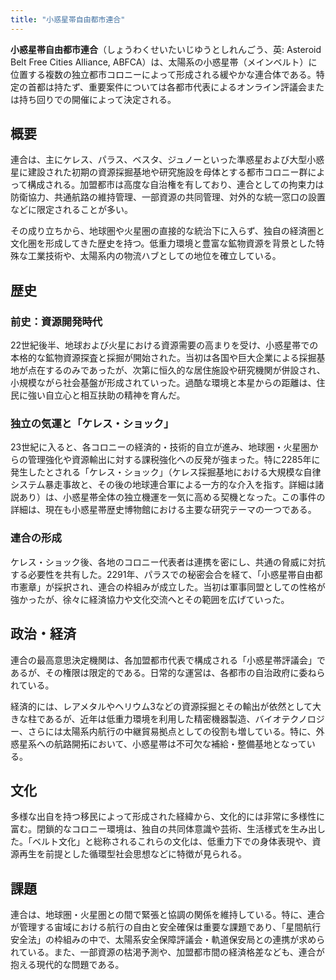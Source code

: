 ```yaml
---
title: "小惑星帯自由都市連合"
---
```


**小惑星帯自由都市連合**（しょうわくせいたいじゆうとしれんごう、英: Asteroid Belt Free Cities Alliance, ABFCA）は、太陽系の小惑星帯（メインベルト）に位置する複数の独立都市コロニーによって形成される緩やかな連合体である。特定の首都は持たず、重要案件については各都市代表によるオンライン評議会または持ち回りでの開催によって決定される。

## 概要

連合は、主にケレス、パラス、ベスタ、ジュノーといった準惑星および大型小惑星に建設された初期の資源採掘基地や研究施設を母体とする都市コロニー群によって構成される。加盟都市は高度な自治権を有しており、連合としての拘束力は防衛協力、共通航路の維持管理、一部資源の共同管理、対外的な統一窓口の設置などに限定されることが多い。

その成り立ちから、地球圏や火星圏の直接的な統治下に入らず、独自の経済圏と文化圏を形成してきた歴史を持つ。低重力環境と豊富な鉱物資源を背景とした特殊な工業技術や、太陽系内の物流ハブとしての地位を確立している。

## 歴史

### 前史：資源開発時代

22世紀後半、地球および火星における資源需要の高まりを受け、小惑星帯での本格的な鉱物資源探査と採掘が開始された。当初は各国や巨大企業による採掘基地が点在するのみであったが、次第に恒久的な居住施設や研究機関が併設され、小規模ながら社会基盤が形成されていった。過酷な環境と本星からの距離は、住民に強い自立心と相互扶助の精神を育んだ。

### 独立の気運と「ケレス・ショック」

23世紀に入ると、各コロニーの経済的・技術的自立が進み、地球圏・火星圏からの管理強化や資源輸出に対する課税強化への反発が強まった。特に2285年に発生したとされる「ケレス・ショック」（ケレス採掘基地における大規模な自律システム暴走事故と、その後の地球連合軍による一方的な介入を指す。詳細は諸説あり）は、小惑星帯全体の独立機運を一気に高める契機となった。この事件の詳細は、現在も小惑星帯歴史博物館における主要な研究テーマの一つである。

### 連合の形成

ケレス・ショック後、各地のコロニー代表者は連携を密にし、共通の脅威に対抗する必要性を共有した。2291年、パラスでの秘密会合を経て、「小惑星帯自由都市憲章」が採択され、連合の枠組みが成立した。当初は軍事同盟としての性格が強かったが、徐々に経済協力や文化交流へとその範囲を広げていった。

## 政治・経済

連合の最高意思決定機関は、各加盟都市代表で構成される「小惑星帯評議会」であるが、その権限は限定的である。日常的な運営は、各都市の自治政府に委ねられている。

経済的には、レアメタルやヘリウム3などの資源採掘とその輸出が依然として大きな柱であるが、近年は低重力環境を利用した精密機器製造、バイオテクノロジー、さらには太陽系内航行の中継貿易拠点としての役割も増している。特に、外惑星系への航路開拓において、小惑星帯は不可欠な補給・整備基地となっている。

<h2>文化</h2>

多様な出自を持つ移民によって形成された経緯から、文化的には非常に多様性に富む。閉鎖的なコロニー環境は、独自の共同体意識や芸術、生活様式を生み出した。「ベルト文化」と総称されるこれらの文化は、低重力下での身体表現や、資源再生を前提とした循環型社会思想などに特徴が見られる。

<h2>課題</h2>

連合は、地球圏・火星圏との間で緊張と協調の関係を維持している。特に、連合が管理する宙域における航行の自由と安全確保は重要な課題であり、「星間航行安全法」の枠組みの中で、太陽系安全保障評議会・軌道保安局との連携が求められている。また、一部資源の枯渇予測や、加盟都市間の経済格差なども、連合が抱える現代的な問題である。